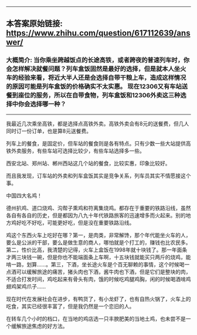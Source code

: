 ----------------------------------------
## 本答案原始链接: https://www.zhihu.com/question/617112639/answer/
### 大概简介: 当你乘坐跨越饭点的长途高铁，或者跨夜的普速列车时，你会怎样解决就餐问题？列车盒饭固然是最好的选择，但是就本人坐火车的经验来看，将近大半人还是会选择自带干粮上车，造成这样情况的原因可能是列车盒饭的价格确实不太实惠。 现在12306又有车站送餐到座位的服务，所以在自带食物，列车盒饭和12306外卖这三种选择中你会选择哪一种？
----------------------------------------
我最近几次乘坐高铁，都是选择点高铁外卖。高铁外卖会有8元的送餐费，但几人同时订一份订单，也是算8元送餐费。

列车上的餐食，是固定价，但车站的餐食则是各有特点。只有少数一些大站提供高铁外卖服务，有些车站可选择比较少，有些车站选择多一些。

西安北站、郑州站、郴州西站这几个站的餐食，比较实惠，印象比较好。

而且我发现，订车站的外卖和列车盒饭其实是竞争关系，列车员其实不情愿接这个事。

中国四大名鸡！

德州扒鸡、道口烧鸡、沟帮子熏鸡和符离集烧鸡。都存在于重要的铁路沿线，虽然各自有各自的历史，但是都因为八九十年代铁路旅客的迅速增多而火起来。别的地方鸡好吃不好吃，可能更好吃，但是没在重要铁路沿线。

鸡这个东西火车上吃好在哪？第一，是肉类，非常解馋，那个年代能坐火车的人，要么是公派的干部，要么是做生意的商人，哪怕就是个打工的，赚钱也比农民多。第二，性价比高，我清楚的记得，火车上盒饭在1998年就十块钱了。那一年面条才两三块钱一碗，但是你也不能端面条上车啊，十五块钱就能买只两斤的烧鸡，能啃一路，划算……。第三，下酒，坐长途火车是个百无聊赖的事情，这个时候喝一点酒可以缓解旅途的痛苦，猪头肉也下酒，酱牛肉也下酒，但是它们是整块的肉，不适合打发时间，鸡吃起来有骨头有肉，饿的时候吃鸡腿鸡胸，闲的时候喝酒啃鸡翅鸡架鸡爪子……

现在时代在发展社会在进步，有鸭货了，有小龙虾了，也有自热火锅了，火车上的吃食，其实已经很丰富了，但是我仍然是一个恋旧的人。

在转车几个小时的档口，在当地的鸡店选一只丰腴肥美的当地土鸡，也未尝不是一个缓解旅途焦虑的好方法。